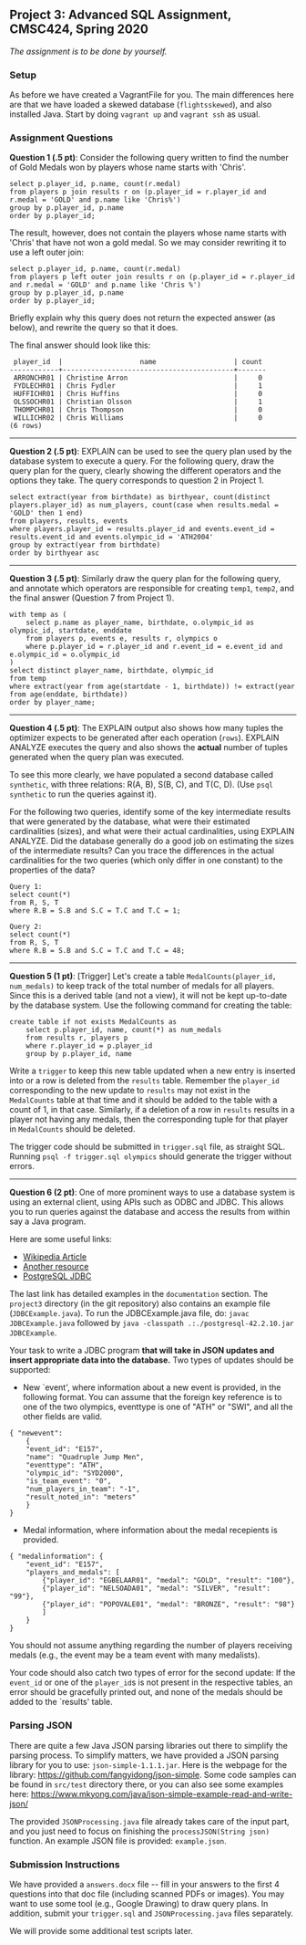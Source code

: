 ## Project 3: Advanced SQL Assignment, CMSC424, Spring 2020

*The assignment is to be done by yourself.*

### Setup

As before we have created a VagrantFile for you. The main differences here are that we have loaded a skewed database (`flightsskewed`), and also installed Java. Start by doing `vagrant up` and `vagrant ssh` as usual. 

### Assignment Questions

**Question 1 (.5 pt)**: Consider the following query written to find the number of Gold Medals won by players whose name starts with 'Chris'. 

```
select p.player_id, p.name, count(r.medal)
from players p join results r on (p.player_id = r.player_id and r.medal = 'GOLD' and p.name like 'Chris%') 
group by p.player_id, p.name
order by p.player_id;
```

The result, however, does not contain the players whose name starts with 'Chris' that have not won a gold medal. So we may consider rewriting it to use a left outer join:

```
select p.player_id, p.name, count(r.medal)
from players p left outer join results r on (p.player_id = r.player_id and r.medal = 'GOLD' and p.name like 'Chris %') 
group by p.player_id, p.name
order by p.player_id;
```

Briefly explain why this query does not return the expected answer (as below), and rewrite the query so that it does. 

The final answer should look like this:
```
 player_id  |                   name                   | count
------------+------------------------------------------+-------
 ARRONCHR01 | Christine Arron                          |     0
 FYDLECHR01 | Chris Fydler                             |     1
 HUFFICHR01 | Chris Huffins                            |     0
 OLSSOCHR01 | Christian Olsson                         |     1
 THOMPCHR01 | Chris Thompson                           |     0
 WILLICHR02 | Chris Williams                           |     0
(6 rows)
```

---
**Question 2 (.5 pt)**: EXPLAIN can be used to see the query plan used by the database system to execute a query. For the following
query, draw the query plan for the query, clearly showing the different operators and the options they take. The query corresponds to question 2 in Project 1.
```
select extract(year from birthdate) as birthyear, count(distinct players.player_id) as num_players, count(case when results.medal = 'GOLD' then 1 end)
from players, results, events
where players.player_id = results.player_id and events.event_id = results.event_id and events.olympic_id = 'ATH2004'
group by extract(year from birthdate)
order by birthyear asc
```

---
**Question 3 (.5 pt)**: Similarly draw the query plan for the following query, and annotate which operators are responsible for creating `temp1`, `temp2`, and the final
answer (Question 7 from Project 1).
```
with temp as (
    select p.name as player_name, birthdate, o.olympic_id as olympic_id, startdate, enddate 
    from players p, events e, results r, olympics o 
    where p.player_id = r.player_id and r.event_id = e.event_id and e.olympic_id = o.olympic_id
) 
select distinct player_name, birthdate, olympic_id 
from temp
where extract(year from age(startdate - 1, birthdate)) != extract(year from age(enddate, birthdate))
order by player_name; 
```

---
**Question 4 (.5 pt)**: The EXPLAIN output also shows how many tuples the optimizer expects to be generated after each operation (`rows`). EXPLAIN ANALYZE 
executes the query and also shows the **actual** number of tuples generated when the query plan was executed. 

To see this more clearly, we have populated a second database called `synthetic`, with three relations: R(A, B), S(B, C), and T(C, D). (Use `psql synthetic` to run the queries against it).

For the following two queries, identify some of the key intermediate results that were generated by the database, what were their estimated cardinalities (sizes), and what were their actual cardinalities, using EXPLAIN ANALYZE. Did the database generally do a good job on estimating the sizes of the intermediate results? Can you trace the differences in the actual cardinalities for the two queries (which only differ in one constant) to the properties of the data?
```
Query 1:
select count(*) 
from R, S, T 
where R.B = S.B and S.C = T.C and T.C = 1;
```
```
Query 2:
select count(*) 
from R, S, T 
where R.B = S.B and S.C = T.C and T.C = 48;
```

---
**Question 5 (1 pt)**: [Trigger] 
Let's create a table `MedalCounts(player_id, num_medals)` to keep track of the total number of medals for all players. Since this is a derived
table (and not a view), it will not be kept up-to-date by the database system.  Use the following command for creating the table:
```
create table if not exists MedalCounts as
    select p.player_id, name, count(*) as num_medals
    from results r, players p
    where r.player_id = p.player_id
    group by p.player_id, name
```

Write a `trigger` to keep this new table updated when a new entry is inserted into or a row is deleted from the `results` table. Remember the `player_id` corresponding
to the new update to `results` may not exist in the `MedalCounts` table at that time and it should be added to the table with a count of 1, in that case. Similarly, if a
deletion of a row in `results` results in a player not having any medals, then the corresponding tuple for that player in `MedalCounts` should be deleted.

The trigger code should be submitted in `trigger.sql` file, as straight SQL. Running `psql -f trigger.sql olympics` should generate the trigger without errors.

---
**Question 6 (2 pt)**:  One of more prominent ways to use a database system is using an external client, using APIs such as ODBC and JDBC.
This allows you to run queries against the database and access the results from within say a Java program.

Here are some useful links:
- [Wikipedia Article](http://en.wikipedia.org/wiki/Java_Database_Connectivity)
- [Another resource](http://www.mkyong.com/java/how-do-connect-to-postgresql-with-jdbc-driver-java/)
- [PostgreSQL JDBC](http://jdbc.postgresql.org/index.html)

The last link has detailed examples in the `documentation` section. The `project3` directory (in the git repository) also contains an example 
file (`JDBCExample.java`). To run the JDBCExample.java file, do:
`javac JDBCExample.java` followed by `java -classpath .:./postgresql-42.2.10.jar JDBCExample`.

Your task to write a JDBC program **that will take in JSON updates and insert appropriate data into the database.** 
Two types of updates should be supported:
- New `event', where information about a new event is provided, in the following format. You can assume that the foreign key reference is to one of the two olympics, eventtype is one of "ATH" or "SWI", and all the other fields are valid.
```
{ "newevent": 
	{
	"event_id": "E157",
	"name": "Quadruple Jump Men",
	"eventtype": "ATH",
	"olympic_id": "SYD2000",
    "is_team_event": "0",
    "num_players_in_team": "-1",
    "result_noted_in": "meters"
	}
}

```
- Medal information, where information about the medal recepients is provided. 
```
{ "medalinformation": {
	"event_id": "E157",
	"players_and_medals": [
		{"player_id": "EGBELAAR01", "medal": "GOLD", "result": "100"}, 
		{"player_id": "NELSOADA01", "medal": "SILVER", "result": "99"}, 
		{"player_id": "POPOVALE01", "medal": "BRONZE", "result": "98"}
		]
	}
}
```
You should not assume anything regarding the number of players receiving medals (e.g., the event may be a team event with many medalists).

Your code should also catch two types of error for the second update: If the `event_id` or one of the `player_id`s is not present in the respective tables, an error
should be gracefully printed out, and none of the medals should be added to the `results' table. 


### Parsing JSON
There are quite a few Java JSON parsing libraries out there to simplify the parsing process. To simplify matters, we have provided a JSON parsing library for you to use: `json-simple-1.1.1.jar`. Here is the webpage for the library: https://github.com/fangyidong/json-simple. Some code samples can be found in `src/test` directory there, or you can also see some examples here: https://www.mkyong.com/java/json-simple-example-read-and-write-json/

The provided `JSONProcessing.java` file already takes care of the input part, and you just need to focus on finishing the `processJSON(String json)` function. An example JSON file is provided: `example.json`.

### Submission Instructions
We have provided a `answers.docx` file -- fill in your answers to the first 4 questions into that doc file (including scanned PDFs or images).
You may want to use some tool (e.g., Google Drawing) to draw query plans.
In addition, submit your `trigger.sql` and `JSONProcessing.java` files separately.

We will provide some additional test scripts later.
